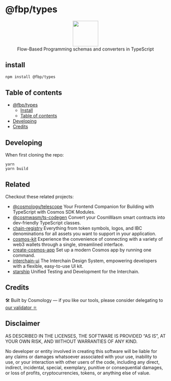 # @fbp/types

<p align="center">
  <img src="https://user-images.githubusercontent.com/545047/188804067-28e67e5e-0214-4449-ab04-2e0c564a6885.svg" width="80"><br />
    Flow-Based Programming schemas and converters in TypeScript
</p>

## install

```sh
npm install @fbp/types
```
## Table of contents

- [@fbp/types](#@fbp/types)
  - [Install](#install)
  - [Table of contents](#table-of-contents)
- [Developing](#developing)
- [Credits](#credits)

## Developing

When first cloning the repo:

```
yarn
yarn build
```

## Related

Checkout these related projects:

* [@cosmology/telescope](https://github.com/interweb-inc/telescope) Your Frontend Companion for Building with TypeScript with Cosmos SDK Modules.
* [@cosmwasm/ts-codegen](https://github.com/CosmWasm/ts-codegen) Convert your CosmWasm smart contracts into dev-friendly TypeScript classes.
* [chain-registry](https://github.com/interweb-inc/chain-registry) Everything from token symbols, logos, and IBC denominations for all assets you want to support in your application.
* [cosmos-kit](https://github.com/interweb-inc/cosmos-kit) Experience the convenience of connecting with a variety of web3 wallets through a single, streamlined interface.
* [create-cosmos-app](https://github.com/interweb-inc/create-cosmos-app) Set up a modern Cosmos app by running one command.
* [interchain-ui](https://github.com/interweb-inc/interchain-ui) The Interchain Design System, empowering developers with a flexible, easy-to-use UI kit.
* [starship](https://github.com/interweb-inc/starship) Unified Testing and Development for the Interchain.

## Credits

🛠 Built by Cosmology — if you like our tools, please consider delegating to [our validator ⚛️](https://cosmology.zone/validator)


## Disclaimer

AS DESCRIBED IN THE LICENSES, THE SOFTWARE IS PROVIDED “AS IS”, AT YOUR OWN RISK, AND WITHOUT WARRANTIES OF ANY KIND.

No developer or entity involved in creating this software will be liable for any claims or damages whatsoever associated with your use, inability to use, or your interaction with other users of the code, including any direct, indirect, incidental, special, exemplary, punitive or consequential damages, or loss of profits, cryptocurrencies, tokens, or anything else of value.
